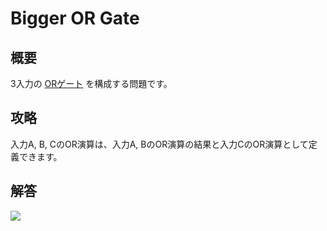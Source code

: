 # Bigger OR Gate

## 概要

3入力の [ORゲート](or_gate) を構成する問題です。

## 攻略

入力A, B, CのOR演算は、入力A, BのOR演算の結果と入力CのOR演算として定義できます。

## 解答

<div class="spoiler">

![](https://gyazo.com/877961937d3a0a308de4bbb3c123c9e6.png)

</div>